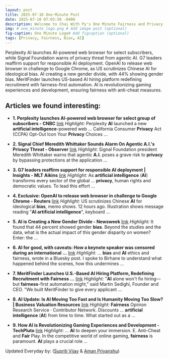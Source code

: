 ```yaml
---
layout: post
title: 2025-07-10 One-Minute Post
date: 2025-07-10 07:03:50 -0400
description: Welcome to Chai With Py's One Minute Fairness and Privacy, which aims to provide you the current happenings in the world of Fairness, Privacy, and AI.
img: # one_minute_logo.png # Add image post (optional)
fig-caption: One Minute Logo# Add figcaption (optional)
tags: [Privacy, Fairness, Bias, AI]
---
```


Perplexity AI launches AI-powered web browser for select subscribers, while Signal Foundation warns of privacy threat from agentic AI. G7 leaders reaffirm support for responsible AI deployment. OpenAI to release web browser in challenge to Google Chrome, as US scrutinizes Chinese AI for ideological bias. AI creating a new gender divide, with 44% showing gender bias. MeritFinder launches US-based AI hiring platform redefining recruitment with fairness-first automation. AI is revolutionizing gaming experiences and development, ensuring fairness with anti-cheat measures.

## Articles we found interesting:

- **1. Perplexity launches <b>AI</b>-powered web browser for select group of subscribers - CNBC** [link](https://www.cnbc.com/2025/07/09/perplexity-launches-ai-powered-web-browser-for-select-subscribers.html)
_Highlight:_ Perplexity <b>AI</b> launched a new <b>artificial intelligence</b>-powered web ... California Consumer <b>Privacy</b> Act (CCPA) Opt-Out Icon Your <b>Privacy</b> Choices&nbsp;...

- **2. Signal Chief Meredith Whittaker Sounds Alarm On Agentic <b>A.I.</b>&#39;s <b>Privacy</b> Threat - Observer** [link](https://observer.com/2025/07/signal-meredith-whittaker-agentic-ai-risk/)
_Highlight:_ Signal Foundation president Meredith Whittaker warns that agentic <b>A.I.</b> poses a grave risk to <b>privacy</b> by bypassing protections at the application&nbsp;...

- **3. G7 leaders reaffirm support for responsible <b>AI</b> deployment | Insights - MLT Aikins** [link](https://www.mltaikins.com/insights/g7-leaders-reaffirm-support-for-responsible-ai-deployment/)
_Highlight:_ As <b>artificial intelligence</b> (<b>AI</b>) transforms every sector of the global ... <b>privacy</b>, human rights and democratic values. To lead this effort&nbsp;...

- **4. Exclusive: OpenAI to release web browser in challenge to Google Chrome - Reuters** [link](https://www.reuters.com/business/media-telecom/openai-release-web-browser-challenge-google-chrome-2025-07-09/)
_Highlight:_ US scrutinizes Chinese <b>AI</b> for ideological <b>bias</b>, memo shows. 12 hours ago. Illustration shows message reading &quot;<b>AI artificial intelligence</b>&quot;, keyboard&nbsp;...

- **5. <b>AI</b> is Creating a New Gender Divide - Newsweek** [link](https://www.newsweek.com/ai-misogyny-gender-gap-bias-technology-2095557)
_Highlight:_ It found that 44 percent showed gender <b>bias</b>. Beyond the studies and the data, what is the actual impact of this gender disparity on women? Enter: the&nbsp;...

- **6. <b>AI</b> for good, with caveats: How a keynote speaker was censored during an international ...** [link](https://thebulletin.org/2025/07/ai-for-good-with-caveats-how-a-keynote-speaker-was-censored-during-an-international-artificial-intelligence-summit/)
_Highlight:_ ... <b>bias</b> and <b>AI</b> ethics and fairness, wrote in a Bluesky post. I spoke to Birhane to understand what happened behind the scenes, how this undermines&nbsp;...

- **7. MeritFinder Launches U.S.-Based <b>AI</b> Hiring Platform, Redefining Recruitment with <b>Fairness</b> ...** [link](https://www.prnewswire.com/news-releases/meritfinder-launches-us-based-ai-hiring-platform-redefining-recruitment-with-fairness-first-automation-302497633.html)
_Highlight:_ &quot;<b>AI</b> alone won&#39;t fix hiring—but <b>fairness</b>-first automation might,&quot; said Martin Sedighi, Founder and CEO. &quot;We built MeritFinder to give every applicant&nbsp;...

- **8. <b>AI</b> Update: Is <b>AI</b> Moving Too Fast and Is Humanity Moving Too Slow? | Business Valuation Resources** [link](https://www.bvresources.com/blogs/bvwire-news/2025/07/08/ai-update-is-ai-moving-too-fast-and-is-humanity-moving-too-slow)
_Highlight:_ <b>Fairness</b> Opinion Research Service &middot; Contributor Network. Discounts ... <b>artificial intelligence</b> (<b>AI</b>) from time to time. What started out as a&nbsp;...

- **9. How <b>AI</b> is Revolutionizing Gaming Experiences and Development - TechPluto** [link](https://www.techpluto.com/how-ai-is-revolutionizing-gaming-experiences-and-development/)
_Highlight:_ ... <b>AI</b> to deepen your immersion. E. Anti-Cheat and <b>Fair</b> Play. In the competitive world of online gaming, <b>fairness</b> is paramount. <b>AI</b> plays a crucial role&nbsp;...


Updated Everyday by: (<a href="https://supritivijay.github.io/">Supriti Vijay</a> & <a href="https://amanpriyanshu.github.io/">Aman Priyanshu</a>)
